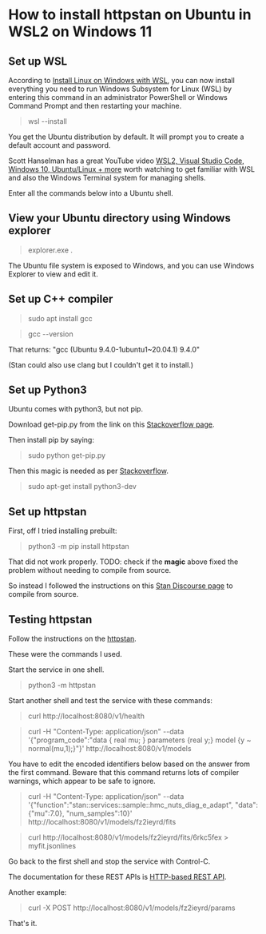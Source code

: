 # How to install httpstan on Ubuntu in WSL2 on Windows 11

## Set up WSL

According to [Install Linux on Windows with WSL](https://docs.microsoft.com/en-us/windows/wsl/install), you can now install everything you need to run Windows Subsystem for Linux (WSL) by entering this command in an administrator PowerShell or Windows Command Prompt and then restarting your machine.
>wsl --install

You get the Ubuntu distribution by default.
It will prompt you to create a default account and password.

Scott Hanselman has a great YouTube video [WSL2, Visual Studio Code, Windows 10, Ubuntu/Linux + more](https://www.youtube.com/watch?v=Owrk9UxnMdI) worth watching to get familiar with WSL and also the Windows Terminal system for managing shells.

Enter all the commands below into a Ubuntu shell.

## View your Ubuntu directory using Windows explorer

>explorer.exe .

The Ubuntu file system is exposed to Windows, and you can use Windows Explorer to view and edit it.

## Set up C++ compiler

>sudo apt install gcc

>gcc --version

That returns: "gcc (Ubuntu 9.4.0-1ubuntu1~20.04.1) 9.4.0"

(Stan could also use clang but I couldn't get it to install.)

## Set up Python3

Ubuntu comes with python3, but not pip.

Download get-pip.py from the link on this [Stackoverflow page](https://stackoverflow.com/questions/4750806/how-do-i-install-pip-on-windows).

Then install pip by saying:
>sudo python get-pip.py

Then this magic is needed as per [Stackoverflow](https://stackoverflow.com/questions/21530577/fatal-error-python-h-no-such-file-or-directory).
>sudo apt-get install python3-dev

## Set up httpstan
First, off I tried installing prebuilt:
>python3 -m pip install httpstan

That did not work properly. TODO: check if the **magic** above fixed the problem without needing to compile from source.

So instead I followed the instructions on this [Stan Discourse page](https://discourse.mc-stan.org/t/httpstan-in-wsl2-ubuntu/23339/2) to compile from source.

## Testing httpstan

Follow the instructions on the [httpstan](https://httpstan.readthedocs.io/en/latest/).

These were the commands I used.

Start the service in one shell.
>python3 -m httpstan

Start another shell and test the service with these commands:

>curl http://localhost:8080/v1/health

>curl -H "Content-Type: application/json" --data '{"program_code":"data { real mu; } parameters {real y;} model {y ~ normal(mu,1);}"}' http://localhost:8080/v1/models

You have to edit the encoded identifiers below based on the answer from the first command. Beware that this command returns lots of compiler warnings, which appear to be safe to ignore.

>curl -H "Content-Type: application/json" --data '{"function":"stan::services::sample::hmc_nuts_diag_e_adapt", "data":{"mu":7.0}, "num_samples":10}' http://localhost:8080/v1/models/fz2ieyrd/fits

>curl http://localhost:8080/v1/models/fz2ieyrd/fits/6rkc5fex > myfit.jsonlines

Go back to the first shell and stop the service with Control-C.

The documentation for these REST APIs is [HTTP-based REST API](https://httpstan.readthedocs.io/en/latest/rest_api.html).

Another example:
>curl -X POST http://localhost:8080/v1/models/fz2ieyrd/params

That's it.
